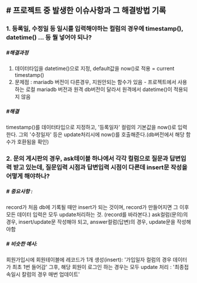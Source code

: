  ## # 프로젝트 중 발생한 이슈사항과 그 해결방법 기록 
 
 
### 1. 등록일, 수정일 등 일시를 입력해야하는 컬럼의 경우에 timestamp(), datetime() ... 등 뭘 넣어야 되나?
 
 ##### #해결과정
 1. 데이터타입을 datetime()으로 지정,  default값을 now()로 적용 = current timestamp()
 2. 문제점 : mariadb 버전이 다른경우, 지원안되는 함수가 있음 -   프로젝트에서 사용하는 로컬 mariadb 버전과 원격 db버전이 달라서 원격에서 datetime()이 적용되지 않음

  ##### #해결
  timestamp()를 데이터타입으로 지정하고, '등록일자' 컬럼의 기본값을 now()로 입력한다.
  그외 '수정일자' 등은 update처리시에 now()를 호출해준다.(db버전에서 해당 함수가 호환됨을 확인) 

### 2. 문의 게시판의 경우, ask테이블 하나에서 각각 컬럼으로 질문과 답변입력 받고 있는데, 질문입력 시점과 답변입력 시점이 다른데 insert문 작성을 어떻게 해야하나?
  
##### # 중요사항 : 
  record가 처음 db에 기록될 때만 insert가 되는 것이며, record가 만들어지면 그 이후 모든 데이터 입력은 모두 update처리하는 것.   (record를 바라본다.)
  ask컬럼(문의)의 경우, insert/update문 작성해야 되고, answer컬럼(답변)의 경우, update문을 작성해야함 

##### # 비슷한 예시: 
 회원가입시에 회원테이블에 레코드가 1개 생성(insert): '가입일자 컬럼의 경우 데이터가 최초 1번 들어감'
그후, 해당 회원이 로그인 하는 경우는 모두 update 처리 : '최종접속일시 칼럼의 경우 매번 업데이트'
